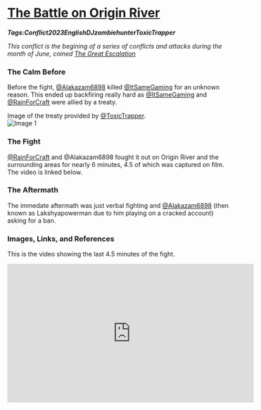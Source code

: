 # [The Battle on Origin River](#battle-origin-river)
___Tags:<span class="tag tag-red">Conflict</span><span class="tag tag-pink">2023</span><span class="tag tag-blue">English</span><span class="tag tag-blurple">DJzombiehunter</span><span class="tag tag-grey">ToxicTrapper</span>___

_This conflict is the begining of a series of conflicts and attacks during the month of June, coined [The Great Escalation](#great-escalation)_

### The Calm Before

Before the fight, [@Alakazam6898](#alakazam6898) killed [@ItSameGaming](#itsamegaming) for an unknown reason. This ended up backfiring really hard as [@ItSameGaming](#itsamegaming) and [@RainForCraft](#rainforcraft) were allied by a treaty.  
  
Image of the treaty provided by [@ToxicTrapper](#toxictrapper).  
![Image 1](https://media.discordapp.net/attachments/972325425118347324/1148533298591694929/2023-09-05_15.20.24.png)

### The Fight

[@RainForCraft](#rainforcraft) and @Alakazam6898 fought it out on Origin River and the surrounding areas for nearly 6 minutes, 4.5 of which was captured on film. The video is linked below.

### The Aftermath

The immedate aftermath was just verbal fighting and [@Alakazam6898](#alakazam6898) (then known as Lakshyapowerman due to him playing on a cracked account) asking for a ban.

### Images, Links, and References

This is the video showing the last 4.5 minutes of the fight.
<iframe width="560" height="315" src="https://www.youtube-nocookie.com/embed/tU2Y4RbEe_s?si=aQYCTfNEAEqdPDw3" title="YouTube video player" frameborder="0" allow="accelerometer; autoplay; clipboard-write; encrypted-media; gyroscope; picture-in-picture; web-share" allowfullscreen></iframe>